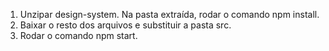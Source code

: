 1. Unzipar design-system. Na pasta extraída, rodar o comando npm install.
2. Baixar o resto dos arquivos e substituir a pasta src.
3. Rodar o comando npm start.

